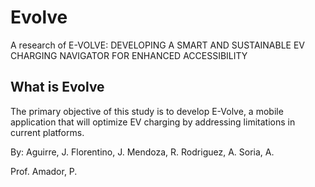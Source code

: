 # Evolve

A research of E-VOLVE: DEVELOPING A SMART AND SUSTAINABLE EV CHARGING NAVIGATOR FOR ENHANCED ACCESSIBILITY


## What is Evolve

The primary objective of this study is to develop E-Volve, a mobile application that will optimize EV charging by addressing limitations in current platforms.


By:
Aguirre, J.
Florentino, J.
Mendoza, R.
Rodriguez, A.
Soria, A.

Prof. Amador, P.
